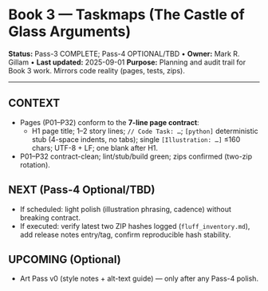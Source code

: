 # Book 3 — Taskmaps (The Castle of Glass Arguments)

**Status:** Pass-3 COMPLETE; Pass-4 OPTIONAL/TBD • **Owner:** Mark R. Gillam • **Last updated:** 2025-09-01
**Purpose:** Planning and audit trail for Book 3 work. Mirrors code reality (pages, tests, zips).

---

## CONTEXT

- Pages (P01–P32) conform to the **7-line page contract**:
  - H1 page title; 1–2 story lines; `// Code Task: …`; `[python]` deterministic stub (4-space indents, no tabs); single `[Illustration: …]` ≤160 chars; UTF-8 + LF; one blank after H1.
- P01–P32 contract-clean; lint/stub/build green; zips confirmed (two-zip rotation).

## NEXT (Pass-4 Optional/TBD)

- If scheduled: light polish (illustration phrasing, cadence) without breaking contract.
- If executed: verify latest two ZIP hashes logged (`fluff_inventory.md`), add release notes entry/tag, confirm reproducible hash stability.

## UPCOMING (Optional)

- Art Pass v0 (style notes + alt-text guide) — only after any Pass-4 polish.
